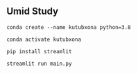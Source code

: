 ## Umid Study

```
conda create --name kutubxona python=3.8

conda activate kutubxona

pip install streamlit 

streamlit run main.py
```

